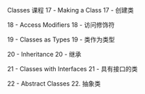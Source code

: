 Classes   课程
17 - Making a Class
17 - 创建类

18 - Access Modifiers  18 - 访问修饰符

19 - Classes as Types
19 - 类作为类型

20 - Inheritance  20 - 继承

21 - Classes with Interfaces
21 - 具有接口的类

22 - Abstract Classes  22. 抽象类

